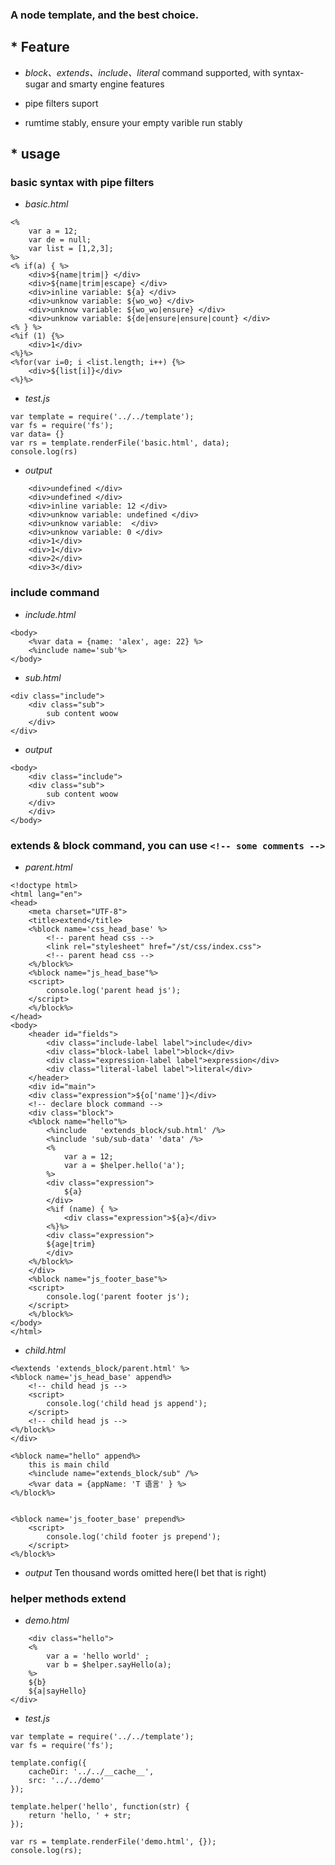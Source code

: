 ### A node template, and the best choice.

## * **Feature**
* *block、extends、include、literal* command supported, with syntax-sugar and smarty engine features 

* pipe filters suport

* rumtime stably, ensure your empty varible run stably

## * **usage**

### **basic** syntax with pipe filters
* *basic.html*
```
<%
	var a = 12;
	var de = null;
	var list = [1,2,3];
%>
<% if(a) { %>
	<div>${name|trim|} </div>
	<div>${name|trim|escape} </div>
	<div>inline variable: ${a} </div>
	<div>unknow variable: ${wo_wo} </div>
	<div>unknow variable: ${wo_wo|ensure} </div>
	<div>unknow variable: ${de|ensure|ensure|count} </div>
<% } %>
<%if (1) {%>
	<div>1</div>
<%}%>
<%for(var i=0; i <list.length; i++) {%>
	<div>${list[i]}</div>
<%}%>
```
* *test.js*
```
var template = require('../../template');
var fs = require('fs');
var data= {}
var rs = template.renderFile('basic.html', data);
console.log(rs)
```
* *output*
```
    <div>undefined </div>
	<div>undefined </div>
	<div>inline variable: 12 </div>
	<div>unknow variable: undefined </div>
	<div>unknow variable:  </div>
	<div>unknow variable: 0 </div>
	<div>1</div>
	<div>1</div>
	<div>2</div>
	<div>3</div>
```

### **include** command
*  *include.html*
```
<body>
	<%var data = {name: 'alex', age: 22} %>
	<%include name='sub'%>
</body>
```
*  *sub.html*
```
<div class="include">
	<div class="sub">
		sub content woow
	</div>
</div>
```
* *output*
```
<body>
	<div class="include">
	<div class="sub">
		sub content woow
	</div>
    </div>
</body>
```

### **extends** & **block** command, you can use `<!-- some comments -->` 

* *parent.html*
```
<!doctype html>
<html lang="en">
<head>
	<meta charset="UTF-8">
	<title>extend</title>
	<%block name='css_head_base' %>
		<!-- parent head css -->
		<link rel="stylesheet" href="/st/css/index.css">
		<!-- parent head css -->
	<%/block%>
	<%block name="js_head_base"%>
	<script>
		console.log('parent head js');
	</script>
	<%/block%>
</head>
<body>
	<header id="fields">
		<div class="include-label label">include</div>
		<div class="block-label label">block</div>
		<div class="expression-label label">expression</div>
		<div class="literal-label label">literal</div>
	</header>
	<div id="main">
	<div class="expression">${o['name']}</div>
	<!-- declare block command -->
	<div class="block">
	<%block name="hello"%>
		<%include	'extends_block/sub.html' /%>
		<%include 'sub/sub-data' 'data' /%>
		<%
			var a = 12;
			var a = $helper.hello('a');
		%>
		<div class="expression">
			${a}
		</div>
		<%if (name) { %>
			<div class="expression">${a}</div>
		<%}%>
		<div class="expression">
		${age|trim}
		</div>
	<%/block%>
	</div>
	<%block name="js_footer_base"%>
	<script>
		console.log('parent footer js');
	</script>
	<%/block%>
</body>
</html>
```
* *child.html*
```
<%extends 'extends_block/parent.html' %>
<%block name='js_head_base' append%>
	<!-- child head js -->
	<script>
		console.log('child head js append');
	</script>
	<!-- child head js -->
<%/block%>
</div>

<%block name="hello" append%>
	this is main child
	<%include name="extends_block/sub" /%>
	<%var data = {appName: 'T 语言' } %>
<%/block%>


<%block name='js_footer_base' prepend%>
	<script>
		console.log('child footer js prepend');
	</script>
<%/block%>
```
* *output*
Ten thousand words omitted here(I bet that is right)

###  **helper** methods extend
* *demo.html*
```
    <div class="hello">
	<%
		var a = 'hello world' ;
		var b = $helper.sayHello(a);
	%>
	${b}
	${a|sayHello}
</div>
```
* *test.js*
```
var template = require('../../template');
var fs = require('fs');

template.config({
	cacheDir: '../../__cache__',
	src: '../../demo'
});

template.helper('hello', function(str) {
	return 'hello, ' + str;
});

var rs = template.renderFile('demo.html', {});
console.log(rs);
```







